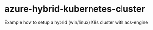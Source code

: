 # azure-hybrid-kubernetes-cluster
Example how to setup a hybrid (win/linux) K8s cluster with acs-engine
